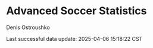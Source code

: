 # Advanced Soccer Statistics
Denis Ostroushko

<!-- gfm -->

Last successful data update: 2025-04-06 15:18:22 CST

